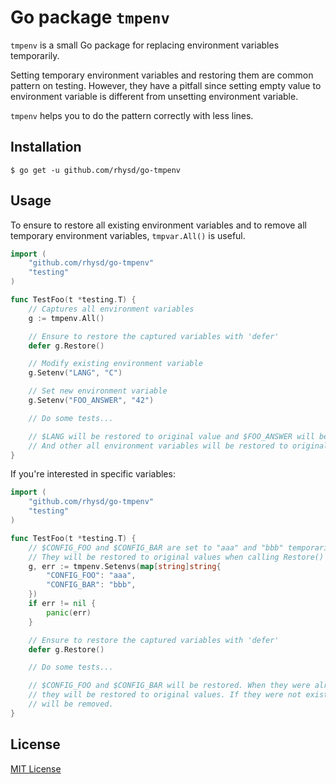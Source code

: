 Go package `tmpenv`
===================

`tmpenv` is a small Go package for replacing environment variables temporarily.

Setting temporary environment variables and restoring them are common pattern on testing.
However, they have a pitfall since setting empty value to environment variable is different from
unsetting environment variable.

`tmpenv` helps you to do the pattern correctly with less lines.

## Installation

```
$ go get -u github.com/rhysd/go-tmpenv
```

## Usage

To ensure to restore all existing environment variables and to remove all temporary environment variables,
`tmpvar.All()` is useful.

```go
import (
	"github.com/rhysd/go-tmpenv"
	"testing"
)

func TestFoo(t *testing.T) {
	// Captures all environment variables
	g := tmpenv.All()

	// Ensure to restore the captured variables with 'defer'
	defer g.Restore()

	// Modify existing environment variable
	g.Setenv("LANG", "C")

	// Set new environment variable
	g.Setenv("FOO_ANSWER", "42")

	// Do some tests...

	// $LANG will be restored to original value and $FOO_ANSWER will be removed.
	// And other all environment variables will be restored to original values.
}
```

If you're interested in specific variables:

```go
import (
	"github.com/rhysd/go-tmpenv"
	"testing"
)

func TestFoo(t *testing.T) {
	// $CONFIG_FOO and $CONFIG_BAR are set to "aaa" and "bbb" temporarily.
	// They will be restored to original values when calling Restore() method.
	g, err := tmpenv.Setenvs(map[string]string{
		"CONFIG_FOO": "aaa",
		"CONFIG_BAR": "bbb",
	})
	if err != nil {
		panic(err)
	}

	// Ensure to restore the captured variables with 'defer'
	defer g.Restore()

	// Do some tests...

	// $CONFIG_FOO and $CONFIG_BAR will be restored. When they were already existing,
	// they will be restored to original values. If they were not existing, they will
	// will be removed.
}
```

## License

[MIT License](LICENSE.txt)
